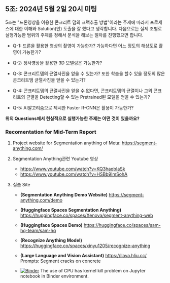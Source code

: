## 5조: 2024년 5월 2일 20시 미팅

5조는 "드론영상을 이용한 콘크리트 댐의 크랙추출 방법"이라는 주제에 따라서 프로세스에 대한 이해와 Solution(안) 도출을 잘 했다고 생각합니다.
다음으로는 실제 조별로 실행가능한 범위의 주제를 정해서 분석을 해보는 절차를 진행했으면 합니다.

- Q-1: 드론을 활용한 영상의 촬영이 가능한가? 가능하다면 어느 정도의 해상도로 촬영이 가능한가?

- Q-2: 정사영상을 활용한 3D 모델링은 가능한가?

- Q-3: 콘크리트댐의 균열사진을 얻을 수 있는가? 또한 학습을 할수 있을 정도의 많은 콘크리트댐 균열사진을 얻을 수 있는가?

- Q-4: 콘크리트댐의 균열사진을 얻을 수 없다면, 콘크리트댐의 균열이나 그외 콘크리트의 균열을 Detecting할 수 있는 Pretrained된 모델을 얻을 수 있는가?

- Q-5: AI알고리즘으로 제시한 Faster R-CNN은 활용이 가능한가?

 **위의 Questions에서 현실적으로 실행가능한 주제는 어떤 것이 있을까요?**

### Recomentation for Mid-Term Report

1. Project website for Segmentation anything of Meta: https://segment-anything.com/
   
2. Segmentation Anything관련 Youtube 영상
   - https://www.youtube.com/watch?v=KQ3haqbIaSk
   - https://www.youtube.com/watch?v=HSBb9ImSohA
     
3. 실습 Site
   - **(Segmentation Anything Demo Website)** https://segment-anything.com/demo
   - **(Huggingface Spaces Segmentation Anything)** https://huggingface.co/spaces/Xenova/segment-anything-web
   - **(Huggingface Spaces Demo)** https://huggingface.co/spaces/sam-hq-team/sam-hq
  
   - **(Recognize Anything Model)** https://huggingface.co/spaces/xinyu1205/recognize-anything

   - **(Large Language and Vision Assistant)** https://llava.hliu.cc/    Prompts: Segment cracks on concrete
     
   - [![Binder](https://mybinder.org/badge_logo.svg)](https://mybinder.org/v2/gh/Water-AI-Capstone-Design-KM-Univ/segment-anything.git/HEAD) The use of CPU has kernel kill problem on Jupyter notebook in Binder environment.
